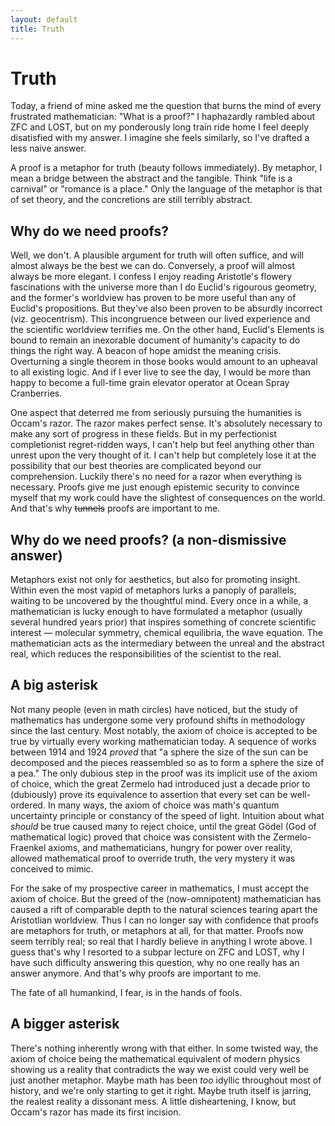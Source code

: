 ```yaml
---
layout: default
title: Truth
---
```


# Truth

Today, a friend of mine asked me the question that burns the
mind of every frustrated mathematician: "What is a proof?" I
haphazardly rambled about ZFC and LOST, but on my
ponderously long train ride home I feel deeply disatisfied with
my answer. I imagine she feels similarly, so I've drafted a
less naive answer.

A proof is a metaphor for truth (beauty follows immediately).
By metaphor, I mean a bridge between the abstract and the
tangible. Think "life is a carnival" or "romance is a place."
Only the language of the metaphor is that of set theory, and
the concretions are still terribly abstract.

## Why do we need proofs?
Well, we don't. A plausible argument for truth will often suffice,
and will almost always be the best we can do. Conversely, a
proof will almost always be more elegant. I confess I enjoy
reading Aristotle's flowery fascinations with the universe
more than I do Euclid's rigourous geometry, and the former's
worldview has proven to be more useful than any of Euclid's
propositions. But they've also been proven to be absurdly
incorrect (viz. geocentrism). This incongruence between our 
lived experience and the scientific worldview
terrifies me. On the other hand, Euclid's Elements is bound
to remain an inexorable document of humanity's capacity to 
do things the right way. A beacon of hope amidst the meaning 
crisis. Overturning a single theorem in those books would 
amount to an upheaval to all existing logic. And if I ever 
live to see the day, I would be more than happy to become a 
full-time grain elevator operator at Ocean Spray Cranberries.

One aspect that deterred me from seriously pursuing the
humanities is Occam's razor. The razor makes perfect sense.
It's absolutely necessary to make any sort of progress in
these fields. But in my perfectionist completionist
regret-ridden ways, I can't help but feel anything other 
than unrest upon the very thought of it. I can't help but
completely lose it at the possibility that our best theories are
complicated beyond our comprehension. Luckily there's no need for
a razor when everything is necessary. Proofs give me just enough
epistemic security to convince myself that my work could have the 
slightest of consequences on the world. And that's why ~~tunnels~~ 
proofs are important to me.

## Why do we need proofs? (a non-dismissive answer)
Metaphors exist not only for aesthetics, but also for promoting
insight. Within even the most vapid of metaphors lurks a panoply of
parallels, waiting to be uncovered by the thoughtful mind. Every once in a while, a 
mathematician is lucky enough to have formulated a metaphor (usually several hundred years prior)
that inspires something of concrete scientific interest — molecular
symmetry, chemical equilibria, the wave equation. The mathematician acts as the 
intermediary between the unreal and the abstract real, which reduces the
responsibilities of the scientist to the real.

## A big asterisk
Not many people (even in math circles) have noticed, but the study of mathematics
has undergone some very profound shifts in methodology since the last century.
Most notably, the axiom of choice is accepted to be true by virtually every
working mathematician today. A sequence of works between 1914 and 1924 *proved*
that "a sphere the size of the sun can be decomposed and the pieces reassembled
so as to form a sphere the size of a pea." The only dubious step in the proof
was its implicit use of the axiom of choice, which the great Zermelo had introduced
just a decade prior to (dubiously) prove its equivalence to assertion that
every set can be well-ordered. In many ways, the axiom of choice was math's
quantum uncertainty principle or constancy of the speed of light. Intuition
about what *should* be true caused many to reject choice, until the great Gödel
(God of mathematical logic) proved that choice was consistent with the
Zermelo-Fraenkel axioms, and mathematicians, hungry for power over reality,
allowed mathematical proof to override truth, the very mystery it was conceived to mimic.

For the sake of my prospective career in mathematics, I must accept the axiom of choice.
But the greed of the (now-omnipotent) mathematician has caused a rift of comparable
depth to the natural sciences tearing apart the Aristotlian worldview. Thus
I can no longer say with confidence that proofs are metaphors for truth, or metaphors
at all, for that matter. Proofs now seem terribly real; so real that I hardly believe
in anything I wrote above. I guess that's why I resorted to a subpar lecture on ZFC and
LOST, why I have such difficulty answering this question, why no one really has an
answer anymore. And that's why proofs are important to me.

The fate of all humankind, I fear, is in the hands of fools.

## A bigger asterisk
There's nothing inherently wrong with that either. In some twisted way,
the axiom of choice being the mathematical equivalent of
modern physics showing us a reality that contradicts the way we exist could
very well be just another metaphor. Maybe math has been *too*
idyllic throughout most of history, and we're only starting to get it right.
Maybe truth itself is jarring, the realest reality a dissonant mess. A little
disheartening, I know, but Occam's razor has made its first incision.